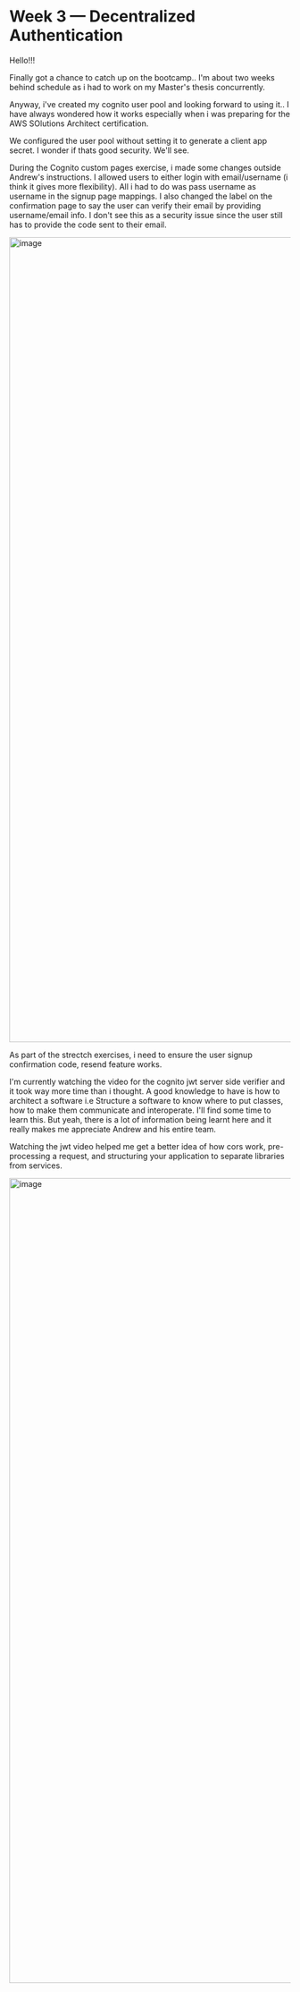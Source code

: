 # Week 3 — Decentralized Authentication

Hello!!!

Finally got a chance to catch up on the bootcamp.. I'm about two weeks behind schedule as i had to work on my Master's thesis concurrently.


Anyway, i've created my cognito user pool and looking forward to using it.. I have always wondered how it works especially when i was preparing for the AWS SOlutions Architect certification.

We configured the user pool without setting it to generate a client app secret. I wonder if thats good security. We'll see.


During the Cognito custom pages exercise, i made some changes outside Andrew's instructions. I allowed users to either login with email/username (i think it gives more flexibility). All i had to do was pass username as username in the signup page mappings. I also changed the label on the confirmation page to say the user can verify their email by providing username/email info. I don't see this as a security issue since the user still has to provide the code sent to their email.

<img width="1440" alt="image" src="https://user-images.githubusercontent.com/112012120/227217624-81f05113-2c39-4927-aeb6-eed5fadf06d4.png">


As part of the strectch exercises, i need to ensure the user signup confirmation code, resend feature works.


I'm currently watching the video for the cognito jwt server side verifier and it took way more time than i thought. A good knowledge to have is how to architect a software i.e Structure a software to know where to put classes, how to make them communicate and interoperate. I'll find some time to learn this. But yeah, there is a lot of information being learnt here and it really makes me appreciate Andrew and his entire team.

Watching the jwt video helped me get a better idea of how cors work, pre-processing a request, and structuring your application to separate libraries from services.

<img width="1440" alt="image" src="https://user-images.githubusercontent.com/112012120/227585457-1e3ac01e-34f6-474e-b1c3-33fbd6ef1d3c.png">



